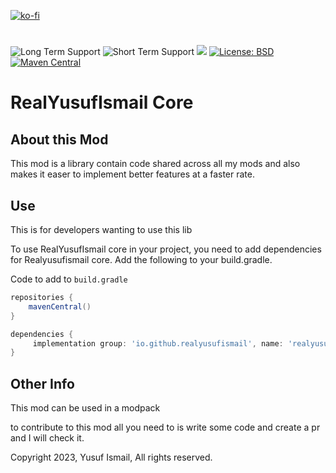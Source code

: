 [![ko-fi](https://ko-fi.com/img/githubbutton_sm.svg)](https://ko-fi.com/Y8Y3BAYHO)
#
![Long Term Support](https://img.shields.io/badge/Long_Term_Support-1.19.4-green)
![Short Term Support](https://img.shields.io/badge/Short_Term_Support-1.20.1-green)
[![](http://cf.way2muchnoise.eu/versions/459985.svg)](https://www.curseforge.com/minecraft/mc-mods/ben-ten-mod)
[![License: BSD](https://img.shields.io/badge/License-BSD-blue.svg)](https://opensource.org/license/bsd-3-clause/)
[![Maven Central](https://maven-badges.herokuapp.com/maven-central/io.github.realyusufismail/realyusufismailcore/badge.svg)](https://maven-badges.herokuapp.com/maven-central/io.github.realyusufismail.realyusufismailcore/minecraft)

# RealYusufIsmail Core

## About this Mod

This mod is a library contain code shared across all my mods and also makes it easer to implement better features at a faster rate.

## Use

This is for developers wanting to use this lib

To use RealYusufIsmail core in your project, you need to add dependencies for Realyusufismail core. Add the following to your build.gradle.

Code to add to `build.gradle`

```gradle
repositories {
    mavenCentral()
}
```

```gradle
dependencies {
     implementation group: 'io.github.realyusufismail', name: 'realyusufismailcore', version: 'version'
}
```

## Other Info

This mod can be used in a modpack

to contribute to this mod all you need to is write some code and create a pr and I will check it.

Copyright 2023, Yusuf Ismail, All rights reserved.